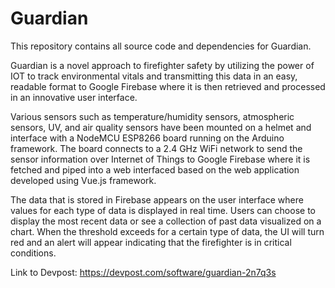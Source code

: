 # Guardian
This repository contains all source code and dependencies for Guardian.

Guardian is a novel approach to firefighter safety by utilizing the power of IOT to track environmental vitals and transmitting this data in an easy, readable format to Google Firebase where it is then retrieved and processed in an innovative user interface.

Various sensors such as temperature/humidity sensors, atmospheric sensors, UV, and air quality sensors have been mounted on a helmet and interface with a NodeMCU ESP8266 board running on the Arduino framework. The board connects to a 2.4 GHz WiFi network to send the sensor information over Internet of Things to Google Firebase where it is fetched and piped into a web interfaced based on the web application developed using Vue.js framework. 

The data that is stored in Firebase appears on the user interface where values for each type of data is displayed in real time. Users can choose to display the most recent data or see a collection of past data visualized on a chart. When the threshold exceeds for a certain type of data, the UI will turn red and an alert will appear indicating that the firefighter is in critical conditions.

Link to Devpost: https://devpost.com/software/guardian-2n7q3s
